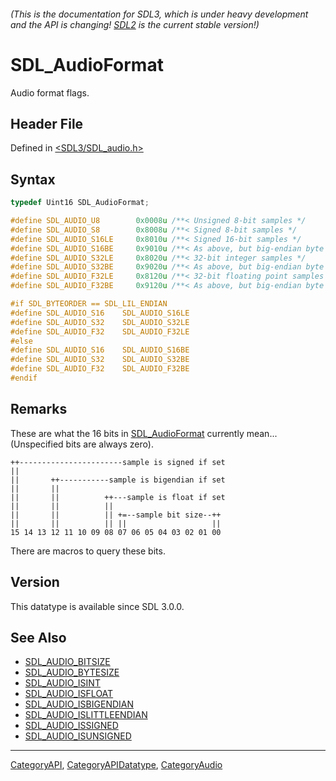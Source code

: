 ###### (This is the documentation for SDL3, which is under heavy development and the API is changing! [SDL2](https://wiki.libsdl.org/SDL2/) is the current stable version!)
# SDL_AudioFormat

Audio format flags.

## Header File

Defined in [<SDL3/SDL_audio.h>](https://github.com/libsdl-org/SDL/blob/main/include/SDL3/SDL_audio.h)

## Syntax

```c
typedef Uint16 SDL_AudioFormat;

#define SDL_AUDIO_U8        0x0008u /**< Unsigned 8-bit samples */
#define SDL_AUDIO_S8        0x8008u /**< Signed 8-bit samples */
#define SDL_AUDIO_S16LE     0x8010u /**< Signed 16-bit samples */
#define SDL_AUDIO_S16BE     0x9010u /**< As above, but big-endian byte order */
#define SDL_AUDIO_S32LE     0x8020u /**< 32-bit integer samples */
#define SDL_AUDIO_S32BE     0x9020u /**< As above, but big-endian byte order */
#define SDL_AUDIO_F32LE     0x8120u /**< 32-bit floating point samples */
#define SDL_AUDIO_F32BE     0x9120u /**< As above, but big-endian byte order */

#if SDL_BYTEORDER == SDL_LIL_ENDIAN
#define SDL_AUDIO_S16    SDL_AUDIO_S16LE
#define SDL_AUDIO_S32    SDL_AUDIO_S32LE
#define SDL_AUDIO_F32    SDL_AUDIO_F32LE
#else
#define SDL_AUDIO_S16    SDL_AUDIO_S16BE
#define SDL_AUDIO_S32    SDL_AUDIO_S32BE
#define SDL_AUDIO_F32    SDL_AUDIO_F32BE
#endif
```

## Remarks

These are what the 16 bits in [SDL_AudioFormat](SDL_AudioFormat) currently
mean... (Unspecified bits are always zero).

```
++-----------------------sample is signed if set
||
||       ++-----------sample is bigendian if set
||       ||
||       ||          ++---sample is float if set
||       ||          ||
||       ||          || +=--sample bit size--++
||       ||          || ||                   ||
15 14 13 12 11 10 09 08 07 06 05 04 03 02 01 00
```

There are macros to query these bits.

## Version

This datatype is available since SDL 3.0.0.

## See Also

- [SDL_AUDIO_BITSIZE](SDL_AUDIO_BITSIZE)
- [SDL_AUDIO_BYTESIZE](SDL_AUDIO_BYTESIZE)
- [SDL_AUDIO_ISINT](SDL_AUDIO_ISINT)
- [SDL_AUDIO_ISFLOAT](SDL_AUDIO_ISFLOAT)
- [SDL_AUDIO_ISBIGENDIAN](SDL_AUDIO_ISBIGENDIAN)
- [SDL_AUDIO_ISLITTLEENDIAN](SDL_AUDIO_ISLITTLEENDIAN)
- [SDL_AUDIO_ISSIGNED](SDL_AUDIO_ISSIGNED)
- [SDL_AUDIO_ISUNSIGNED](SDL_AUDIO_ISUNSIGNED)

----
[CategoryAPI](CategoryAPI), [CategoryAPIDatatype](CategoryAPIDatatype), [CategoryAudio](CategoryAudio)

